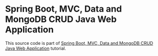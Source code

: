 # Spring Boot, MVC, Data and MongoDB CRUD Java Web Application

This source code is part of [Spring Boot, MVC, Data and MongoDB CRUD Java Web Application]() tutorial.